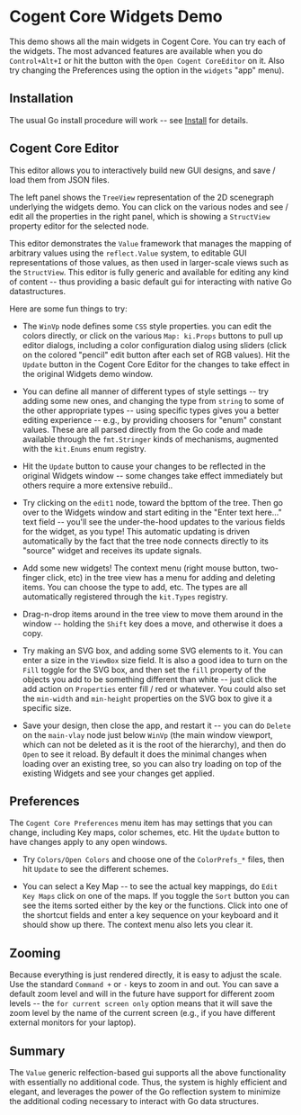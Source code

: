 # Cogent Core Widgets Demo

This demo shows all the main widgets in Cogent Core.  You can try each of the widgets.  The most advanced features are available when you do `Control+Alt+I` or hit the button with the `Open Cogent CoreEditor` on it.  Also try changing the Preferences using the option in the `widgets` "app" menu).

## Installation

The usual Go install procedure will work -- see [Install](https://cogentcore.org/core/gi/v2/wiki/Install) for details.

## Cogent Core Editor

This editor allows you to interactively build new GUI designs, and save / load them from JSON files.

The left panel shows the `TreeView` representation of the 2D scenegraph underlying the widgets demo.  You can click on the various nodes and see / edit all the properties in the right panel, which is showing a `StructView` property editor for the selected node.

This editor demonstrates the `Value` framework that manages the mapping of arbitrary values using the `reflect.Value` system, to editable GUI representations of those values, as then used in larger-scale views such as the `StructView`.  This editor is fully generic and available for editing any kind of content -- thus providing a basic default gui for interacting with native Go datastructures.

Here are some fun things to try:

* The `WinVp` node defines some `CSS` style properties.  you can edit the colors directly, or click on the various `Map: ki.Props` buttons to pull up editor dialogs, including a color configuration dialog using sliders (click on the colored "pencil" edit button after each set of RGB values).  Hit the `Update` button in the Cogent Core Editor for the changes to take effect in the original Widgets demo window.

* You can define all manner of different types of style settings -- try adding some new ones, and changing the type from `string` to some of the other appropriate types -- using specific types gives you a better editing experience -- e.g., by providing choosers for "enum" constant values.  These are all parsed directly from the Go code and made available through the `fmt.Stringer` kinds of mechanisms, augmented with the `kit.Enums` enum registry.

* Hit the `Update` button to cause your changes to be reflected in the original Widgets window -- some changes take effect immediately but others require a more extensive rebuild..

* Try clicking on the `edit1` node, toward the bpttom of the tree.  Then go over to the Widgets window and start editing in the "Enter text here..." text field -- you'll see the under-the-hood updates to the various fields for the widget, as you type!  This automatic updating is driven automatically by the fact that the tree node connects directly to its "source" widget and receives its update signals.

* Add some new widgets!  The context menu (right mouse button, two-finger click, etc) in the tree view has a menu for adding and deleting items.  You can choose the type to add, etc.  The types are all automatically registered through the `kit.Types` registry.

* Drag-n-drop items around in the tree view to move them around in the window -- holding the `Shift` key does a move, and otherwise it does a copy.

* Try making an SVG box, and adding some SVG elements to it.  You can enter a size in the `ViewBox` size field.  It is also a good idea to turn on the `Fill` toggle for the SVG box, and then set the `fill` property of the objects you add to be something different than white -- just click the add action on `Properties` enter fill / red or whatever.  You could also set the `min-width` and `min-height` properties on the SVG box to give it a specific size.

* Save your design, then close the app, and restart it -- you can do `Delete` on the `main-vlay` node just below `WinVp` (the main window viewport, which can not be deleted as it is the root of the hierarchy), and then do `Open` to see it reload.  By default it does the minimal changes when loading over an existing tree, so you can also try loading on top of the existing Widgets and see your changes get applied.

## Preferences

The `Cogent Core Preferences` menu item has may settings that you can change, including Key maps, color schemes, etc.  Hit the `Update` button to have changes apply to any open windows.

* Try `Colors/Open Colors` and choose one of the `ColorPrefs_*` files, then hit `Update` to see the different schemes.  

* You can select a Key Map -- to see the actual key mappings, do `Edit Key Maps` click on one of the maps.  If you toggle the `Sort` button you can see the items sorted either by the key or the functions. Click into one of the shortcut fields and enter a key sequence on your keyboard and it should show up there.  The context menu also lets you clear it.

## Zooming

Because everything is just rendered directly, it is easy to adjust the scale. Use the standard `Command +` or `-` keys to zoom in and out.  You can save a default zoom level and will in the future have support for different zoom levels -- the `for current screen only` option means that it will save the zoom level by the name of the current screen (e.g., if you have different external monitors for your laptop).

## Summary

The `Value` generic relfection-based gui supports all the above functionality with essentially no additional code.  Thus, the system is highly efficient and elegant, and leverages the power of the Go reflection system to minimize the additional coding necessary to interact with Go data structures.


